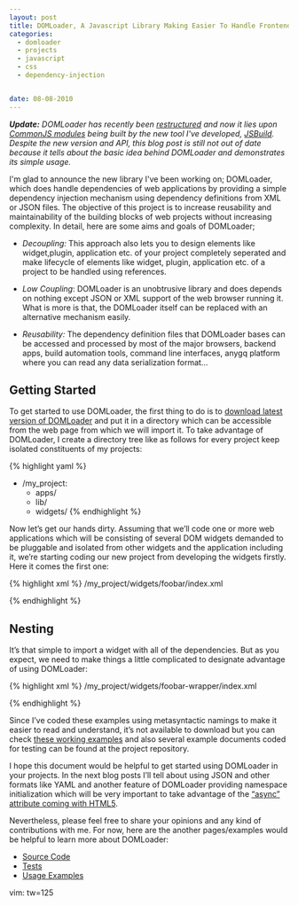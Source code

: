 ```yaml
---
layout: post
title: DOMLoader, A Javascript Library Making Easier To Handle Frontend Dependencies of Web Apps
categories:
  - domloader
  - projects
  - javascript
  - css
  - dependency-injection


date: 08-08-2010
---
```

_**Update:** DOMLoader has recently been [restructured](http://github.com/azer/domloader/compare/25fb6f1d56...f220cb663a) and
now it lies upon [CommonJS modules](http://commonjs.org/specs/modules/1.0) being built by the new tool I've developed,
[JSBuild](http://github.com/azer/jsbuild). Despite the new version and API, this blog post is still not out of date because
it tells about the basic idea behind DOMLoader and demonstrates its simple usage._ 

I'm glad to announce the new library I've been working on; DOMLoader, which does handle dependencies of web applications by
providing a simple dependency injection mechanism using dependency definitions from XML or JSON files. The objective of this
project is to increase reusability and maintainability of the building blocks of web projects without increasing
complexity. In detail, here are some aims and goals of DOMLoader; 

* *Decoupling:* This approach also lets you to design elements like widget,plugin, application etc. of your project completely seperated and make lifecycle
  of elements like widget, plugin, application etc. of a project to be handled using references.

* *Low Coupling*: DOMLoader is an unobtrusive library and does depends on nothing except JSON or XML support of the web
  browser running it. What is more is that, the DOMLoader itself can be replaced with an alternative mechanism easily.

* *Reusability:* The dependency definition files that DOMLoader bases can be accessed and processed by most of the major
  browsers, backend apps,  build automation tools, command line interfaces, anygq platform where you can read any data
  serialization format...

## Getting Started

To get started to use DOMLoader, the first thing to do is to [download latest version of
DOMLoader](http://github.com/azer/domloader/downloads) and put it in a directory which
can be accessible from the web page from which we will import it. To take advantage of DOMLoader, I create a directory tree
like as follows for every project keep isolated constituents of my projects:
 
{% highlight yaml %}
- /my_project:
    - apps/
    - lib/
    - widgets/
{% endhighlight %}

Now let’s get our hands dirty. Assuming that we’ll code one or more web applications which will be consisting of several DOM
widgets demanded to be pluggable and isolated from other widgets and the application including it, we’re starting coding our
new project from developing the widgets firstly.  Here it comes the first one:

{% highlight xml %}
/my_project/widgets/foobar/index.xml

<widget>
  <dependencies>
    <script src=”foobar.js” />
    <stylesheet src=”foobar.css” />
  </dependencies>
</widget>
{% endhighlight %}

## Import

In the example above, I’ve started defining dependencies by coding a wrapper element named “widget”. Note that, it’s possible
to use “index” and “application” aliases for wrapper elements as well. Then, we put the elements storing source uri’s of the
dependencies in another element named “dependencies”. As you guess, script (you can also use “module” alias instead) and
stylesheet represent javascript and CSS documents respectively. Now let’s code a web page importing this widget:
   
{% highlight html %}
foobar.html

<!DOCTYPE html>
<html>
  <head>
    <script type=”text/javascript” src=”domloader.js”></script>
    <script type=”text/javascript”>
      domloader.load('path/to/my_project/widgets/foobar/index.xml',function(){
        var fb = new FoobarWidget();
        /* … */
      });
    </script>
  </head>
  <body>
  </body>
</html>
{% endhighlight %}

## Nesting

It’s that simple to import a widget with all of the dependencies. But as you expect, we need to make things a little
complicated to designate advantage of using DOMLoader:

{% highlight xml %}
/my_project/widgets/foobar-wrapper/index.xml

<widget>
  <dependencies>
    <script src=”foobar-wrapper.js” />
    <stylesheet src=”themes/default/main.css” />
    <widget src=”../foobar/index.xml” />
  </dependencies>
</widget>
{% endhighlight %}

This example above demonstrates creating a widget wrapping another one, using widget element to import dependencies of
another widget. As you guess, widget is just alias indicating index dependency in the example above, which means, 5. line is
equivelent of this two import examples: 

{% highlight xml %}
<index src=”../foobar/index.xml” />

<application src=”../foobar/index.xml” />
{% endhighlight %}

## Object Dependencies

To demonstrate another type of dependency, object dependencies, we're going to create one more widget named baz:

{% highlight xml %}
/my_project/widgets/baz/index.xml

<widget>
  <dependencies>
    <script src=”baz.js” />
    <object name=”jQuery” src=”http://ajax.googleapis.com/ajax/libs/jquery/1.4/jquery.min.js” />
  </dependencies>
</widget>
{% endhighlight %}

As you’ve noticed, I’ve defined jQuery as an object dependency in the fourth line of the example above. Since it’s possible
to duplicate dependency definition of some commonly used javascript libraries in several index documents being imported in
same web page, we can test whether a library putting its context in a global variable is loaded before or not.  As you
expect, DOMLoader will load jQuery’s source if only global context has not a variable named jQuery.  Besides of basic global
variable testing, property elements make possible to add more specific conditions using regular expressions:

{% highlight xml %}
<object
  name='jQuery'
  src=”http://ajax.googleapis.com/ajax/libs/jquery/1.4/jquery.min.js”>
  <property name='jQuery.fn.jquery’ match=’1.4.[2-9]' />
</object>
{% endhighlight %}

The only thing remaining to be done to complete our example is definition of an application gathering some widgets now, which
doesn’t differ from widget or other index definitions. I guess we’re now ready to get it done;

{% highlight xml %}
/my_project/apps/hello_world/index.xml

<application>
  <dependencies>
    <widget src='../../widgets/foobar-wrapper/index.xml' />
    <widget src='../../widgets/baz/index.xml' />
  </dependencies>
</application>
{% endhighlight %}

And here is the example of importing the application we’ve defined above, almost same as the widget import example:

{% highlight html %}
hello_world.html

<!DOCTYPE html>
<html>
  <head>
    <script type=”text/javascript” src=”domloader.js”></script>
    <script type=”text/javascript”>
      domloader.load('path/to/my_project/apps/hello_world/index.xml',function(){
        var fwb = new FoobarWrapperWidget();
        var baz = new BazWidget();
        /* … */
      });
    </script>
  </head>
  <body>
  </body>
  </html>
{% endhighlight %}

Since I’ve coded these examples using metasyntactic namings to make it easier to read and understand, it’s not available to
download but you can check [these working examples](http://github.com/azer/roka-examples) and also several example documents coded for testing can be found at the
project repository.

I hope this document would be helpful to get started using DOMLoader in your projects. In the next blog posts I’ll tell about
using JSON and other formats like YAML and another feature of DOMLoader providing namespace initialization which will be very
important to take advantage of the [“async” attribute coming with
HTML5](http://www.whatwg.org/specs/web-apps/current-work/#attr-script-async). 

Nevertheless, please feel free to share your opinions and any kind of contributions with me. For now, here are the another
pages/examples would be helpful to learn more about DOMLoader:

* [Source Code](http://github.com/azer/domloader/tree/master/src)
* [Tests](http://github.com/azer/domloader/tree/master/test)
* [Usage Examples](http://github.com/azer/roka-examples)

vim: tw=125
